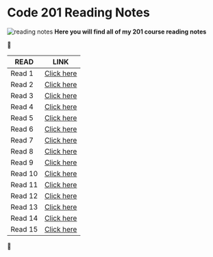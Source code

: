 
# Code 201 Reading Notes
![reading notes](https://i.imgur.com/ySvG8Rd.jpg)
**Here you will find all of my 201 course reading notes**


 :cherry_blossom: 

| READ  | LINK |
| ------------- | ------------- |
| Read 1   | [Click here](https://haneenawadallah.github.io/reading-notes/class01) |
| Read 2   | [Click here](https://haneenawadallah.github.io/reading-notes/class-02) |
| Read 3   | [Click here](https://haneenawadallah.github.io/reading-notes/class-03) |
| Read 4   | [Click here](https://haneenawadallah.github.io/reading-notes/class04) |
| Read 5   | [Click here](https://haneenawadallah.github.io/reading-notes/class05) |
| Read 6   | [Click here](https://haneenawadallah.github.io/reading-notes/class06) |
| Read 7   | [Click here](https://haneenawadallah.github.io/reading-notes/class07) |
| Read 8   | [Click here](https://haneenawadallah.github.io/reading-notes/class08) |
| Read 9   | [Click here](https://haneenawadallah.github.io/reading-notes/class09) |
| Read 10  | [Click here](https://haneenawadallah.github.io/reading-notes/class10) |
| Read 11  | [Click here](https://haneenawadallah.github.io/reading-notes/class11) |
| Read 12  | [Click here]() |
| Read 13  | [Click here]() |
| Read 14  | [Click here]() |
| Read 15  | [Click here]() |


 :cherry_blossom: 



